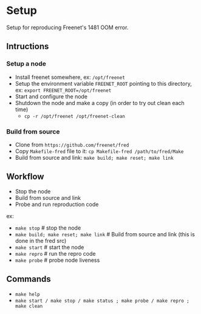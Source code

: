 # Setup

Setup for reproducing Freenet's 1481 OOM error.

## Intructions

### Setup a node

- Install freenet somewhere, ex: `/opt/freenet`
- Setup the environment variable `FREENET_ROOT` pointing to this directory, ex: `export FREENET_ROOT=/opt/freenet`
- Start and configure the node
- Shutdown the node and make a copy (in order to try out clean each time)
  - `cp -r /opt/freenet /opt/freenet-clean`

### Build from source

- Clone from `https://github.com/freenet/fred`
- Copy `Makefile-fred` file to it: `cp Makefile-fred /path/to/fred/Make`
- Build from source and link: `make build; make reset; make link`

## Workflow

- Stop the node
- Build from source and link
- Probe and run reproduction code

ex:
- `make stop` # stop the node
- `make build; make reset; make link` # Build from source and link (this is done in the fred src)
- `make start` # start the node
- `make repro` # run the repro code
- `make probe` # probe node liveness

## Commands

 - `make help`
 - `make start / make stop / make status ; make probe / make repro ; make clean`
